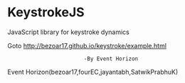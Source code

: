 KeystrokeJS
===========

JavaScript library for keystroke dynamics

Goto http://bezoar17.github.io/keystroke/example.html				

							-By Event Horizon

Event Horizon(bezoar17,fourEC,jayantabh,SatwikPrabhuK)